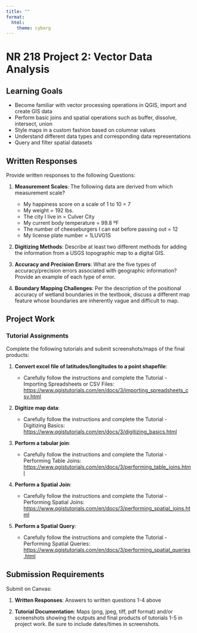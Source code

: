```yaml
---
title: ""
format: 
  html:
    theme: cyborg
---
```


# NR 218 Project 2: Vector Data Analysis

## Learning Goals

- Become familiar with vector processing operations in QGIS, import and create GIS data
- Perform basic joins and spatial operations such as buffer, dissolve, intersect, union
- Style maps in a custom fashion based on columnar values
- Understand different data types and corresponding data representations  
- Query and filter spatial datasets 

## Written Responses

Provide written responses to the following Questions:

1. **Measurement Scales**: The following data are derived from which measurement scale?
   - My happiness score on a scale of 1 to 10 = 7
   - My weight = 192 lbs.
   - The city I live in = Culver City
   - My current body temperature = 99.8 ºF
   - The number of cheeseburgers I can eat before passing out = 12
   - My license plate number = 1LUVG1S

2. **Digitizing Methods**: Describe at least two different methods for adding the information from a USGS topographic map to a digital GIS.

3. **Accuracy and Precision Errors**: What are the five types of accuracy/precision errors associated with geographic information? Provide an example of each type of error.

4. **Boundary Mapping Challenges**: Per the description of the positional accuracy of wetland boundaries in the textbook, discuss a different map feature whose boundaries are inherently vague and difficult to map.

## Project Work

### Tutorial Assignments

Complete the following tutorials and submit screenshots/maps of the final products:

1. **Convert excel file of latitudes/longitudes to a point shapefile**: 
   - Carefully follow the instructions and complete the Tutorial - Importing Spreadsheets or CSV Files: https://www.qgistutorials.com/en/docs/3/importing_spreadsheets_csv.html 

2. **Digitize map data**:
   - Carefully follow the instructions and complete the Tutorial - Digitizing Basics: https://www.qgistutorials.com/en/docs/3/digitizing_basics.html 

3. **Perform a tabular join**:
   - Carefully follow the instructions and complete the Tutorial - Performing Table Joins: https://www.qgistutorials.com/en/docs/3/performing_table_joins.html

4. **Perform a Spatial Join**: 
   - Carefully follow the instructions and complete the Tutorial - Performing Spatial Joins: https://www.qgistutorials.com/en/docs/3/performing_spatial_joins.html 

5. **Perform a Spatial Query**:
   - Carefully follow the instructions and complete the Tutorial - Performing Spatial Queries: https://www.qgistutorials.com/en/docs/3/performing_spatial_queries.html 

## Submission Requirements

Submit on Canvas:

1. **Written Responses**: Answers to written questions 1-4 above

2. **Tutorial Documentation**: Maps (png, jpeg, tiff, pdf format) and/or screenshots showing the outputs and final products of tutorials 1-5 in project work. Be sure to include dates/times in screenshots.